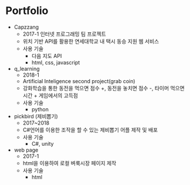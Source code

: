 # Portfolio

* Capzzang
  * 2017-1 인터넷 프로그래밍 팀 프로젝트
  * 위치 기반 API를 활용한 연세대학교 내 택시 동승 지원 웹 서비스
  * 사용 기술
    * 다음 지도 API
    * html, css, javascript
* q_learning
  * 2018-1
  * Artificial Inteligence second project(grab coin)
  * 강화학습을 통한 동전을 먹으면 점수 +, 동전을 놓치면 점수 -, 타이머 먹으면 시간 + 게임에서의 고득점
  * 사용 기술
    * python
* pickbird (제비뽑기)
  * 2017~2018
  * C#언어를 이용한 조작을 할 수 있는 제비뽑기 어플 제작 및 배포
  * 사용 기술
    * C#, unity
* web page
  * 2017-1
  * html을 이용하여 로컬 벼룩시장 페이지 제작
  * 사용 기술
    * html

